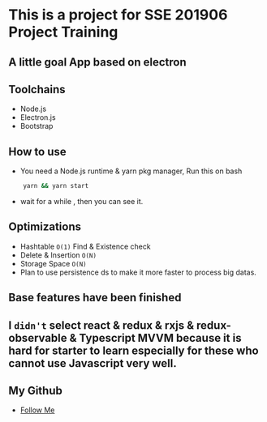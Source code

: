 # This is a project for SSE 201906 Project Training

## A little goal App based on electron

## Toolchains

- Node.js
- Electron.js
- Bootstrap

## How to use

- You need a Node.js runtime & yarn pkg manager, Run this on bash

```bash
    yarn && yarn start
```

- wait for a while , then you can see it.

## Optimizations

- Hashtable `O(1)` Find & Existence check
- Delete & Insertion `O(N)`
- Storage Space `O(N)`
- Plan to use persistence ds to make it more faster to process big datas.

## Base features have been finished

## I `didn't` select react & redux & rxjs & redux-observable & Typescript MVVM because it is hard for starter to learn especially for these who cannot use Javascript very well.

## My Github

- [Follow Me](https://github.com/ttzztztz)
